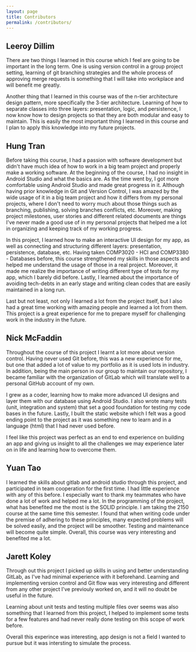 ```yaml
---
layout: page
title: Contributors
permalink: /contributors/
---
```


## Leeroy Dillim
There are two things I learned in this course which I feel are going to be important in the long term. One is using version control in a group project setting, learning of git branching strategies and the whole process of approving merge requests is something that I will take into workplace and will benefit me greatly. 

Another thing that I learned in this course was of the n-tier architecture design pattern, more specifically the 3-tier architecture. Learning of how to separate classes into three layers: presentation, logic, and persistence, I now know how to design projects so that they are both modular and easy to maintain. This is easily the most important thing I learned in this course and I plan to apply this knowledge into my future projects.

## Hung Tran
Before taking this course, I had a passion with software development but didn't have much idea of how to work in a big team project and properly make a working software. At the beginning of the course, I had no insight in Android Studio and what the basics are. As the time went by, I got more comfortable using Android Studio and made great progress in it. Although having prior knowledge in Git and Version Control, I was amazed by the wide usage of it in a big team project and how it differs from my personal projects, where I don't need to worry much about those things such as branching, publishing, solving branches conflicts, etc. Moreover, making project milestones, user stories and different related documents are things I've never made a good use of in my personal projects that helped me a lot in organizing and keeping track of my working progress.

In this project, I learned how to make an interactive UI design for my app, as well as connecting and structuring different layers: presentation, persistence, database, etc. Having taken COMP3020 - HCI and COMP3380 - Databases before, this course strengthened my skills in those aspects and helped me understand the usage of those in a real project. Moreover, it made me realize the importance of writing different type of tests for my app, which I barely did before. Lastly, I learned about the importance of avoiding tech-debts in an early stage and writing clean codes that are easily maintained in a long run. 

Last but not least, not only I learned a lot from the project itself, but I also had a great time working with amazing people and learned a lot from them. This project is a great experience for me to prepare myself for challenging work in the industry in the future.

## Nick McFaddin
Throughout the course of this project I learnt a lot more about version control. Having never used Git before, this was a new experience for me, but one that added a lot of value to my portfolio as it is used lots in industry. In addition, being the main person in our group to maintain our repository, I became familiar with the organization of GitLab which will translate well to a personal GitHub account of my own.

I grew as a coder, learning how to make more advanced UI designs and layer them with our database using Android Studio. I also wrote many tests (unit, integration and system) that set a good foundation for testing my code bases in the future. Lastly, I built the static website which I felt was a good ending point to the project as it was something new to learn and in a language (html) that I had never used before.

I feel like this project was perfect as an end to end experience on building an app and giving us insight to all the challenges we may experience later on in life and learning how to overcome them.

## Yuan Tao
I learned the skills about gitlab and android studio through this project, and participated in team cooperation for the first time. I had little experience with any of this before. I especially want to thank my teammates who have done a lot of work and helped me a lot. In the programming of the project, what has benefited me the most is the SOLID principle. I am taking the 2150 course at the same time this semester. I found that when writing code under the premise of adhering to these principles, many expected problems will be solved easily, and the project will be smoother. Testing and maintenance will become quite simple. Overall, this course was very interesting and benefited me a lot.

## Jarett Koley
Through out this project I picked up skills in using and better understanding GitLab, as I've had minimal experience with it beforehand. Learning and implementing version control and Git flow was very interesting and different from any other project I've previouly worked on, and it will no doubt be useful in the future.

Learning about unit tests and testing multiple files over seems was also something that I learned from this project, I helped to implement some tests for a few features and had never really done testing on this scope of work before.

Overall this experince was interesting, app design is not a field I wanted to pursue but it was intersting to simulate the process. 
